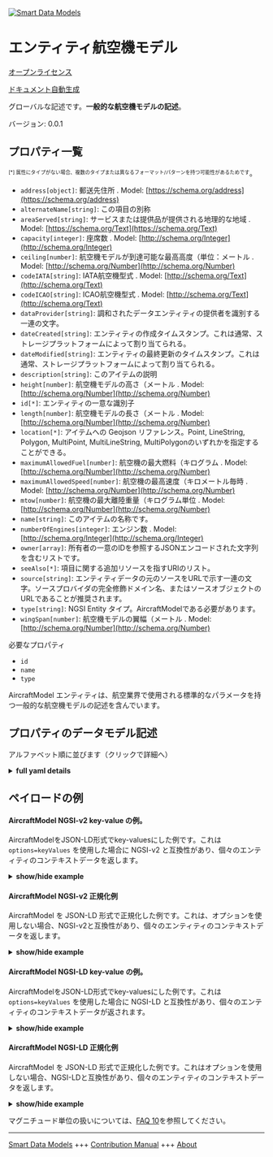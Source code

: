 <!-- 10-Header -->  
[![Smart Data Models](https://smartdatamodels.org/wp-content/uploads/2022/01/SmartDataModels_logo.png "Logo")](https://smartdatamodels.org)  
エンティティ航空機モデル  
============<!-- /10-Header -->  
<!-- 15-License -->  
[オープンライセンス](https://github.com/smart-data-models//dataModel.Aeronautics/blob/master/AircraftModel/LICENSE.md)  
[ドキュメント自動生成](https://docs.google.com/presentation/d/e/2PACX-1vTs-Ng5dIAwkg91oTTUdt8ua7woBXhPnwavZ0FxgR8BsAI_Ek3C5q97Nd94HS8KhP-r_quD4H0fgyt3/pub?start=false&loop=false&delayms=3000#slide=id.gb715ace035_0_60)  
<!-- /15-License -->  
<!-- 20-Description -->  
グローバルな記述です。**一般的な航空機モデルの記述**。  
バージョン: 0.0.1  
<!-- /20-Description -->  
<!-- 30-PropertiesList -->  

## プロパティ一覧  

<sup><sub>[*] 属性にタイプがない場合、複数のタイプまたは異なるフォーマット/パターンを持つ可能性があるためです</sub></sup>。  
- `address[object]`: 郵送先住所  . Model: [https://schema.org/address](https://schema.org/address)- `alternateName[string]`: この項目の別称  - `areaServed[string]`: サービスまたは提供品が提供される地理的な地域  . Model: [https://schema.org/Text](https://schema.org/Text)- `capacity[integer]`: 座席数  . Model: [http://schema.org/Integer](http://schema.org/Integer)- `ceiling[number]`: 航空機モデルが到達可能な最高高度（単位：メートル  . Model: [http://schema.org/Number](http://schema.org/Number)- `codeIATA[string]`: IATA航空機型式  . Model: [http://schema.org/Text](http://schema.org/Text)- `codeICAO[string]`: ICAO航空機型式  . Model: [http://schema.org/Text](http://schema.org/Text)- `dataProvider[string]`: 調和されたデータエンティティの提供者を識別する一連の文字。  - `dateCreated[string]`: エンティティの作成タイムスタンプ。これは通常、ストレージプラットフォームによって割り当てられる。  - `dateModified[string]`: エンティティの最終更新のタイムスタンプ。これは通常、ストレージプラットフォームによって割り当てられる。  - `description[string]`: このアイテムの説明  - `height[number]`: 航空機モデルの高さ（メートル  . Model: [http://schema.org/Number](http://schema.org/Number)- `id[*]`: エンティティの一意な識別子  - `length[number]`: 航空機モデルの長さ（メートル  . Model: [http://schema.org/Number](http://schema.org/Number)- `location[*]`: アイテムへの Geojson リファレンス。Point, LineString, Polygon, MultiPoint, MultiLineString, MultiPolygonのいずれかを指定することができる。  - `maximumAllowedFuel[number]`: 航空機の最大燃料（キログラム  . Model: [http://schema.org/Number](http://schema.org/Number)- `maximumAllowedSpeed[number]`: 航空機の最高速度（キロメートル毎時  . Model: [http://schema.org/Number](http://schema.org/Number)- `mtow[number]`: 航空機の最大離陸重量（キログラム単位  . Model: [http://schema.org/Number](http://schema.org/Number)- `name[string]`: このアイテムの名称です。  - `numberOfEngines[integer]`: エンジン数  . Model: [http://schema.org/Integer](http://schema.org/Integer)- `owner[array]`: 所有者の一意のIDを参照するJSONエンコードされた文字列を含むリストです。  - `seeAlso[*]`: 項目に関する追加リソースを指すURIのリスト。  - `source[string]`: エンティティデータの元のソースをURLで示す一連の文字。ソースプロバイダの完全修飾ドメイン名、またはソースオブジェクトのURLであることが推奨されます。  - `type[string]`: NGSI Entity タイプ。AircraftModelである必要があります。  - `wingSpan[number]`: 航空機モデルの翼幅（メートル  . Model: [http://schema.org/Number](http://schema.org/Number)<!-- /30-PropertiesList -->  
<!-- 35-RequiredProperties -->  
必要なプロパティ  
- `id`  - `name`  - `type`  <!-- /35-RequiredProperties -->  
<!-- 40-RequiredProperties -->  
AircraftModel エンティティは、航空業界で使用される標準的なパラメータを持つ一般的な航空機モデルの記述を含んでいます。  
<!-- /40-RequiredProperties -->  
<!-- 50-DataModelHeader -->  
## プロパティのデータモデル記述  
アルファベット順に並びます（クリックで詳細へ）  
<!-- /50-DataModelHeader -->  
<!-- 60-ModelYaml -->  
<details><summary><strong>full yaml details</strong></summary>    
```yaml  
AircraftModel:    
  description: 'A description of a generic aircraft model'    
  properties:    
    address:    
      description: 'The mailing address'    
      properties:    
        addressCountry:    
          description: 'Property. The country. For example, Spain. Model:''https://schema.org/addressCountry'''    
          type: string    
        addressLocality:    
          description: 'Property. The locality in which the street address is, and which is in the region. Model:''https://schema.org/addressLocality'''    
          type: string    
        addressRegion:    
          description: 'Property. The region in which the locality is, and which is in the country. Model:''https://schema.org/addressRegion'''    
          type: string    
        postOfficeBoxNumber:    
          description: 'Property. The post office box number for PO box addresses. For example, 03578. Model:''https://schema.org/postOfficeBoxNumber'''    
          type: string    
        postalCode:    
          description: 'Property. The postal code. For example, 24004. Model:''https://schema.org/https://schema.org/postalCode'''    
          type: string    
        streetAddress:    
          description: 'Property. The street address. Model:''https://schema.org/streetAddress'''    
          type: string    
      type: object    
      x-ngsi:    
        model: https://schema.org/address    
        type: Property    
    alternateName:    
      description: 'An alternative name for this item'    
      type: string    
      x-ngsi:    
        type: Property    
    areaServed:    
      description: 'The geographic area where a service or offered item is provided'    
      type: string    
      x-ngsi:    
        model: https://schema.org/Text    
        type: Property    
    capacity:    
      description: 'Number of seatings'    
      minimum: 0    
      type: integer    
      x-ngsi:    
        model: http://schema.org/Integer    
        type: Property    
    ceiling:    
      description: 'Maximum altitude the aircraft model can reach in metres'    
      minimum: 0    
      type: number    
      x-ngsi:    
        model: http://schema.org/Number    
        type: Property    
        units: metres    
    codeIATA:    
      description: 'IATA aircraft type'    
      pattern: ^[A-Z0-9]{3}$    
      type: string    
      x-ngsi:    
        model: http://schema.org/Text    
        type: Property    
    codeICAO:    
      description: 'ICAO aircraft type'    
      pattern: ^[A-Z]{1}[A-Z0-9]{3}$    
      type: string    
      x-ngsi:    
        model: http://schema.org/Text    
        type: Property    
    dataProvider:    
      description: 'A sequence of characters identifying the provider of the harmonised data entity.'    
      type: string    
      x-ngsi:    
        type: Property    
    dateCreated:    
      description: 'Entity creation timestamp. This will usually be allocated by the storage platform.'    
      format: date-time    
      type: string    
      x-ngsi:    
        type: Property    
    dateModified:    
      description: 'Timestamp of the last modification of the entity. This will usually be allocated by the storage platform.'    
      format: date-time    
      type: string    
      x-ngsi:    
        type: Property    
    description:    
      description: 'A description of this item'    
      type: string    
      x-ngsi:    
        type: Property    
    height:    
      description: 'Aircraft model height in metres'    
      minimum: 0    
      type: number    
      x-ngsi:    
        model: http://schema.org/Number    
        type: Property    
        units: metres    
    id:    
      anyOf: &aircraftmodel_-_properties_-_owner_-_items_-_anyof    
        - description: 'Property. Identifier format of any NGSI entity'    
          maxLength: 256    
          minLength: 1    
          pattern: ^[\w\-\.\{\}\$\+\*\[\]`|~^@!,:\\]+$    
          type: string    
        - description: 'Property. Identifier format of any NGSI entity'    
          format: uri    
          type: string    
      description: 'Unique identifier of the entity'    
      x-ngsi:    
        type: Property    
    length:    
      description: 'Aircraft model length in metres'    
      minimum: 0    
      type: number    
      x-ngsi:    
        model: http://schema.org/Number    
        type: Property    
        units: metres    
    location:    
      description: 'Geojson reference to the item. It can be Point, LineString, Polygon, MultiPoint, MultiLineString or MultiPolygon'    
      oneOf:    
        - description: 'GeoProperty. Geojson reference to the item. Point'    
          properties:    
            bbox:    
              items:    
                type: number    
              minItems: 4    
              type: array    
            coordinates:    
              items:    
                type: number    
              minItems: 2    
              type: array    
            type:    
              enum:    
                - Point    
              type: string    
          required:    
            - type    
            - coordinates    
          title: 'GeoJSON Point'    
          type: object    
        - description: 'GeoProperty. Geojson reference to the item. LineString'    
          properties:    
            bbox:    
              items:    
                type: number    
              minItems: 4    
              type: array    
            coordinates:    
              items:    
                items:    
                  type: number    
                minItems: 2    
                type: array    
              minItems: 2    
              type: array    
            type:    
              enum:    
                - LineString    
              type: string    
          required:    
            - type    
            - coordinates    
          title: 'GeoJSON LineString'    
          type: object    
        - description: 'GeoProperty. Geojson reference to the item. Polygon'    
          properties:    
            bbox:    
              items:    
                type: number    
              minItems: 4    
              type: array    
            coordinates:    
              items:    
                items:    
                  items:    
                    type: number    
                  minItems: 2    
                  type: array    
                minItems: 4    
                type: array    
              type: array    
            type:    
              enum:    
                - Polygon    
              type: string    
          required:    
            - type    
            - coordinates    
          title: 'GeoJSON Polygon'    
          type: object    
        - description: 'GeoProperty. Geojson reference to the item. MultiPoint'    
          properties:    
            bbox:    
              items:    
                type: number    
              minItems: 4    
              type: array    
            coordinates:    
              items:    
                items:    
                  type: number    
                minItems: 2    
                type: array    
              type: array    
            type:    
              enum:    
                - MultiPoint    
              type: string    
          required:    
            - type    
            - coordinates    
          title: 'GeoJSON MultiPoint'    
          type: object    
        - description: 'GeoProperty. Geojson reference to the item. MultiLineString'    
          properties:    
            bbox:    
              items:    
                type: number    
              minItems: 4    
              type: array    
            coordinates:    
              items:    
                items:    
                  items:    
                    type: number    
                  minItems: 2    
                  type: array    
                minItems: 2    
                type: array    
              type: array    
            type:    
              enum:    
                - MultiLineString    
              type: string    
          required:    
            - type    
            - coordinates    
          title: 'GeoJSON MultiLineString'    
          type: object    
        - description: 'GeoProperty. Geojson reference to the item. MultiLineString'    
          properties:    
            bbox:    
              items:    
                type: number    
              minItems: 4    
              type: array    
            coordinates:    
              items:    
                items:    
                  items:    
                    items:    
                      type: number    
                    minItems: 2    
                    type: array    
                  minItems: 4    
                  type: array    
                type: array    
              type: array    
            type:    
              enum:    
                - MultiPolygon    
              type: string    
          required:    
            - type    
            - coordinates    
          title: 'GeoJSON MultiPolygon'    
          type: object    
      x-ngsi:    
        type: GeoProperty    
    maximumAllowedFuel:    
      description: 'Aircraft maximum fuel in kilograms'    
      minimum: 0    
      type: number    
      x-ngsi:    
        model: http://schema.org/Number    
        type: Property    
        units: kilograms    
    maximumAllowedSpeed:    
      description: ' Aircraft maximum speed in kilometers per hour'    
      minimum: 0    
      type: number    
      x-ngsi:    
        model: http://schema.org/Number    
        type: Property    
        units: 'kilometers per hour'    
    mtow:    
      description: ' Aircraft maximum takeoff weight in kilograms'    
      minimum: 0    
      type: number    
      x-ngsi:    
        model: http://schema.org/Number    
        type: Property    
        units: kilograms    
    name:    
      description: 'The name of this item.'    
      type: string    
      x-ngsi:    
        type: Property    
    numberOfEngines:    
      description: 'Number of engines'    
      minimum: 0    
      type: integer    
      x-ngsi:    
        model: http://schema.org/Integer    
        type: Property    
    owner:    
      description: 'A List containing a JSON encoded sequence of characters referencing the unique Ids of the owner(s)'    
      items:    
        anyOf: *aircraftmodel_-_properties_-_owner_-_items_-_anyof    
        description: 'Property. Unique identifier of the entity'    
      type: array    
      x-ngsi:    
        type: Property    
    seeAlso:    
      description: 'list of uri pointing to additional resources about the item'    
      oneOf:    
        - items:    
            format: uri    
            type: string    
          minItems: 1    
          type: array    
        - format: uri    
          type: string    
      x-ngsi:    
        type: Property    
    source:    
      description: 'A sequence of characters giving the original source of the entity data as a URL. Recommended to be the fully qualified domain name of the source provider, or the URL to the source object.'    
      type: string    
      x-ngsi:    
        type: Property    
    type:    
      description: 'NGSI Entity type. It has to be AircraftModel'    
      enum:    
        - AircraftModel    
      type: string    
      x-ngsi:    
        type: Property    
    wingSpan:    
      description: 'Aircraft model wingspan in metres'    
      minimum: 0    
      type: number    
      x-ngsi:    
        model: http://schema.org/Number    
        type: Property    
        units: metres    
  required:    
    - id    
    - type    
    - name    
  type: object    
  x-derived-from: ""    
  x-disclaimer: 'Redistribution and use in source and binary forms, with or without modification, are permitted  provided that the license conditions are met. Copyleft (c) 2021 Contributors to Smart Data Models Program'    
  x-license-url: https://github.com/smart-data-models/dataModel.Aeronautics/blob/master/AircraftModel/LICENSE.md    
  x-model-schema: https://smart-data-models.github.io/dataModel.Aeronautics/AircraftModel/schema.json    
  x-model-tags: ""    
  x-version: 0.0.1    
```  
</details>    
<!-- /60-ModelYaml -->  
<!-- 70-MiddleNotes -->  
<!-- /70-MiddleNotes -->  
<!-- 80-Examples -->  
## ペイロードの例  
#### AircraftModel NGSI-v2 key-value の例。  
AircraftModelをJSON-LD形式でkey-valuesにした例です。これは `options=keyValues` を使用した場合に NGSI-v2 と互換性があり、個々のエンティティのコンテキストデータを返します。  
<details><summary><strong>show/hide example</strong></summary>    
```json  
{  
    "id": "aircraftModel-AirbusA310-200",  
    "type": "AircraftModel",  
    "codeIATA": "312",  
    "codeICAO": "A310",  
    "name": "Airbus A310-200",  
    "length": 46.66,  
    "wingSpan": 43.9,  
    "height": 15.8,  
    "mtow": 144000,  
    "maximumAllowedSpeed": 850,  
    "maximumAllowedFuel": 47940,  
    "ceiling": 12527,  
    "numberOfEngines": 4,  
    "capacity": 150  
}  
```  
</details>  
#### AircraftModel NGSI-v2 正規化例  
AircraftModel を JSON-LD 形式で正規化した例です。これは、オプションを使用しない場合、NGSI-v2と互換性があり、個々のエンティティのコンテキストデータを返します。  
<details><summary><strong>show/hide example</strong></summary>    
```json  
{  
    "id": "aircraftModel-AirbusA310-200",  
    "type": "AircraftModel",  
    "codeIATA": {  
        "type": "Number",  
        "value": "312"  
    },  
    "codeICAO": {  
        "type": "Text",  
        "value": "A310"  
    },  
    "name": {  
        "type": "Text",  
        "value": "Airbus A310-200"  
    },  
    "length": {  
        "type": "Number",  
        "value": 46.66  
    },  
    "wingSpan": {  
        "type": "Number",  
        "value": 43.9  
    },  
    "height": {  
        "type": "Number",  
        "value": 15.8  
    },  
    "mtow": {  
        "type": "Number",  
        "value": 144000  
    },  
    "maximumAllowedSpeed": {  
        "type": "Number",  
        "value": 850  
    },  
    "maximumAllowedFuel": {  
        "type": "Number",  
        "value": 47940  
    },  
    "ceiling": {  
        "type": "Number",  
        "value": 12527  
    },  
    "numberOfEngines": {  
        "type": "Number",  
        "value": 12527  
    },  
    "capacity": {  
        "type": "Number",  
        "value": 12527  
    }  
}  
```  
</details>  
#### AircraftModel NGSI-LD key-value の例。  
AircraftModelをJSON-LD形式でkey-valuesにした例です。これは `options=keyValues` を使用した場合に NGSI-LD と互換性があり、個々のエンティティのコンテキストデータが返されます。  
<details><summary><strong>show/hide example</strong></summary>    
```json  
{  
    "id": "urn:ngsi-ld:AircraftModel:aircraftModel-AirbusA310-200",  
    "type": "AircraftModel",  
    "capacity": 150,  
    "ceiling": 12527,  
    "codeIATA": "312",  
    "codeICAO": "A310",  
    "height": 15.8,  
    "length": 46.66,  
    "maximumAllowedFuel": 47940,  
    "maximumAllowedSpeed": 850,  
    "mtow": 144000,  
    "name": "Airbus A310-200",  
    "numberOfEngines": 4,  
    "wingSpan": 43.9,  
    "@context": [  
        "https://uri.etsi.org/ngsi-ld/v1/ngsi-ld-core-context.jsonld",  
        "https://raw.githubusercontent.com/smart-data-models/dataModel.Aeronautics/master/context.jsonld"  
    ]  
}  
```  
</details>  
#### AircraftModel NGSI-LD 正規化例  
AircraftModel を JSON-LD 形式で正規化した例です。これはオプションを使用しない場合、NGSI-LDと互換性があり、個々のエンティティのコンテキストデータを返します。  
<details><summary><strong>show/hide example</strong></summary>    
```json  
{  
    "id": "urn:ngsi-ld:AircraftModel:aircraftModel-AirbusA310-200",  
    "type": "AircraftModel",  
    "capacity": {  
        "type": "Property",  
        "value": 150  
    },  
    "ceiling": {  
        "type": "Property",  
        "value": 12527  
    },  
    "codeIATA": {  
        "type": "Property",  
        "value": "312"  
    },  
    "codeICAO": {  
        "type": "Property",  
        "value": "A310"  
    },  
    "height": {  
        "type": "Property",  
        "value": 15.8  
    },  
    "length": {  
        "type": "Property",  
        "value": 46.66  
    },  
    "maximumAllowedFuel": {  
        "type": "Property",  
        "value": 47940  
    },  
    "maximumAllowedSpeed": {  
        "type": "Property",  
        "value": 850  
    },  
    "mtow": {  
        "type": "Property",  
        "value": 144000  
    },  
    "name": {  
        "type": "Property",  
        "value": "Airbus A310-200"  
    },  
    "numberOfEngines": {  
        "type": "Property",  
        "value": 4  
    },  
    "wingSpan": {  
        "type": "Property",  
        "value": 43.9  
    },  
    "@context": [  
        "https://uri.etsi.org/ngsi-ld/v1/ngsi-ld-core-context.jsonld",  
        "https://raw.githubusercontent.com/smart-data-models/dataModel.Aeronautics/master/context.jsonld"  
    ]  
}  
```  
</details><!-- /80-Examples -->  
<!-- 90-FooterNotes -->  
<!-- /90-FooterNotes -->  
<!-- 95-Units -->  
マグニチュード単位の扱いについては、[FAQ 10](https://smartdatamodels.org/index.php/faqs/)を参照してください。  
<!-- /95-Units -->  
<!-- 97-LastFooter -->  
---  
[Smart Data Models](https://smartdatamodels.org) +++ [Contribution Manual](https://bit.ly/contribution_manual) +++ [About](https://bit.ly/Introduction_SDM)<!-- /97-LastFooter -->  

